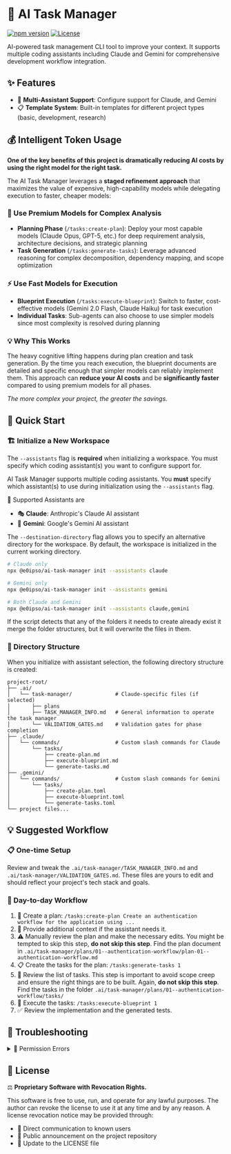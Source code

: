 # 🤖 AI Task Manager

[![npm version](https://img.shields.io/npm/v/@e0ipso/ai-task-manager.svg)](https://www.npmjs.com/package/@e0ipso/ai-task-manager)
[![License](https://img.shields.io/badge/License-Proprietary-red.svg)](LICENSE)

AI-powered task management CLI tool to improve your context. It supports multiple coding assistants including Claude and Gemini for comprehensive development workflow integration.

## ✨ Features

- 🤝 **Multi-Assistant Support**: Configure support for Claude, and Gemini
- 📋 **Template System**: Built-in templates for different project types (basic, development, research)

## 💰 Intelligent Token Usage

**One of the key benefits of this project is dramatically reducing AI costs by using the right model for the right task.**

The AI Task Manager leverages a **staged refinement approach** that maximizes the value of expensive, high-capability models while delegating execution to faster, cheaper models:

### 🧠 Use Premium Models for Complex Analysis
- **Planning Phase** (`/tasks:create-plan`): Deploy your most capable models (Claude Opus, GPT-5, etc.) for deep requirement analysis, architecture decisions, and strategic planning
- **Task Generation** (`/tasks:generate-tasks`): Leverage advanced reasoning for complex decomposition, dependency mapping, and scope optimization

### ⚡ Use Fast Models for Execution
- **Blueprint Execution** (`/tasks:execute-blueprint`): Switch to faster, cost-effective models (Gemini 2.0 Flash, Claude Haiku) for task execution
- **Individual Tasks**: Sub-agents can also choose to use simpler models since most complexity is resolved during planning

### 💡 Why This Works
The heavy cognitive lifting happens during plan creation and task generation. By the time you reach execution, the blueprint documents are detailed and specific enough that simpler models can reliably implement them. This approach can **reduce your AI costs** and be **significantly faster** compared to using premium models for all phases.

_The more complex your project, the greater the savings._

## 🚀 Quick Start

### 🏗️ Initialize a New Workspace

The `--assistants` flag is **required** when initializing a workspace. You must specify which coding assistant(s) you want to configure support for.

AI Task Manager supports multiple coding assistants. You **must** specify which assistant(s) to use during initialization using the `--assistants` flag.

🤖 Supported Assistants are

- 🎭 **Claude**: Anthropic's Claude AI assistant
- 💎 **Gemini**: Google's Gemini AI assistant

The `--destination-directory` flag allows you to specify an alternative directory for the workspace. By default, the workspace is initialized in the current working directory.

```bash
# Claude only
npx @e0ipso/ai-task-manager init --assistants claude

# Gemini only
npx @e0ipso/ai-task-manager init --assistants gemini

# Both Claude and Gemini
npx @e0ipso/ai-task-manager init --assistants claude,gemini
```

If the script detects that any of the folders it needs to create already exist it merge the folder structures, but it will overwrite the files in them.

### 📂 Directory Structure

When you initialize with assistant selection, the following directory structure is created:

```
project-root/
├── .ai/
│   └── task-manager/              # Claude-specific files (if selected)
│       ├── plans
│       ├── TASK_MANAGER_INFO.md   # General information to operate the task manager
│       └── VALIDATION_GATES.md    # Validation gates for phase completion
├── .claude/
│   └── commands/                  # Custom slash commands for Claude
│       └── tasks/
│           ├── create-plan.md
│           ├── execute-blueprint.md
│           └── generate-tasks.md
├── .gemini/
│   └── commands/                  # Custom slash commands for Gemini
│       └── tasks/
│           ├── create-plan.toml
│           ├── execute-blueprint.toml
│           └── generate-tasks.toml
└── project files...
```

## 💡 Suggested Workflow

### 📋 One-time Setup

Review and tweak the `.ai/task-manager/TASK_MANAGER_INFO.md` and `.ai/task-manager/VALIDATION_GATES.md`. These files are yours to edit and should reflect your project's tech stack and goals.

### 🔄 Day-to-day Workflow

1. 📝 Create a plan: `/tasks:create-plan Create an authentication workflow for the application using ...`
2. 💬 Provide additional context if the assistant needs it.
3. ⚠️ Manually review the plan and make the necessary edits. You might be tempted to skip this step, **do not skip this step**. Find the plan document in `.ai/task-manager/plans/01--authentication-workflow/plan-01--authentication-workflow.md`
4. 📋 Create the tasks for the plan: `/tasks:generate-tasks 1`
5. 👀 Review the list of tasks. This step is important to avoid scope creep and ensure the right things are to be built. Again, **do not skip this step**. Find the tasks in the folder `.ai/task-manager/plans/01--authentication-workflow/tasks/`
6. 🚀 Execute the tasks: `/tasks:execute-blueprint 1`
7. ✅ Review the implementation and the generated tests.

## 🔧 Troubleshooting

<details>
<summary>🚫 Permission Errors</summary>

**Error**: File system permission errors during initialization

**Solutions**:
- Ensure you have write permissions to the target directory
- On Unix systems, check directory ownership: `ls -la`
- Try running with appropriate permissions or in a user-owned directory

</details>

## 📄 License

⚖️ **Proprietary Software with Revocation Rights.**

This software is free to use, run, and operate for any lawful purposes. The
author can revoke the license to use it at any time and by any reason. A license
revocation notice may be provided through:

- 📧 Direct communication to known users
- 📢 Public announcement on the project repository
- 📝 Update to the LICENSE file
